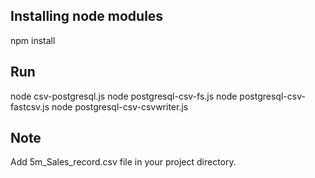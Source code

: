 Installing node modules
-
npm install


Run
-
node csv-postgresql.js
node postgresql-csv-fs.js
node postgresql-csv-fastcsv.js
node postgresql-csv-csvwriter.js

Note
-

Add 5m_Sales_record.csv file in your project directory.
